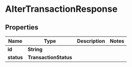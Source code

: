 

# AlterTransactionResponse


## Properties

| Name | Type | Description | Notes |
|------------ | ------------- | ------------- | -------------|
|**id** | **String** |  |  |
|**status** | **TransactionStatus** |  |  |



